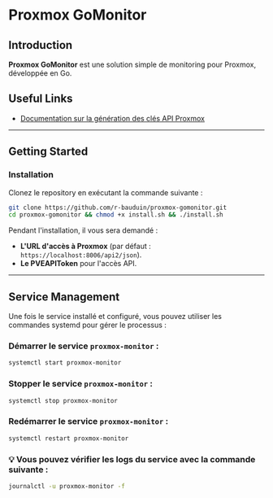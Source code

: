 # Proxmox GoMonitor

## Introduction
**Proxmox GoMonitor** est une solution simple de monitoring pour Proxmox, développée en Go.

## Useful Links
- [Documentation sur la génération des clés API Proxmox](https://pve.proxmox.com/wiki/Proxmox_VE_API#API_Tokens)

---

## Getting Started

### Installation

Clonez le repository en exécutant la commande suivante :
```bash
git clone https://github.com/r-bauduin/proxmox-gomonitor.git
cd proxmox-gomonitor && chmod +x install.sh && ./install.sh
```

Pendant l'installation, il vous sera demandé :

- **L'URL d'accès à Proxmox** (par défaut : `https://localhost:8006/api2/json`).
- **Le PVEAPIToken** pour l'accès API.

---

## Service Management

Une fois le service installé et configuré, vous pouvez utiliser les commandes systemd pour gérer le processus :

### Démarrer le service `proxmox-monitor` :
```bash
systemctl start proxmox-monitor
```


### Stopper le service `proxmox-monitor` :
```bash
systemctl stop proxmox-monitor
```


### Redémarrer le service `proxmox-monitor` :
```bash
systemctl restart proxmox-monitor
```

### 💡 Vous pouvez vérifier les logs du service avec la commande suivante :
```bash
journalctl -u proxmox-monitor -f
```
